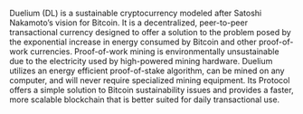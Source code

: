 Duelium (DL) is a sustainable cryptocurrency modeled after Satoshi Nakamoto’s vision for Bitcoin. It is a decentralized, peer-to-peer transactional currency designed to offer a solution to the problem posed by the exponential increase in energy consumed by Bitcoin and other proof-of-work currencies. Proof-of-work mining is environmentally unsustainable due to the electricity used by high-powered mining hardware. Duelium utilizes an energy efficient proof-of-stake algorithm, can be mined on any computer, and will never require specialized mining equipment. Its Protocol offers a simple solution to Bitcoin sustainability issues and provides a faster, more scalable blockchain that is better suited for daily transactional use.
